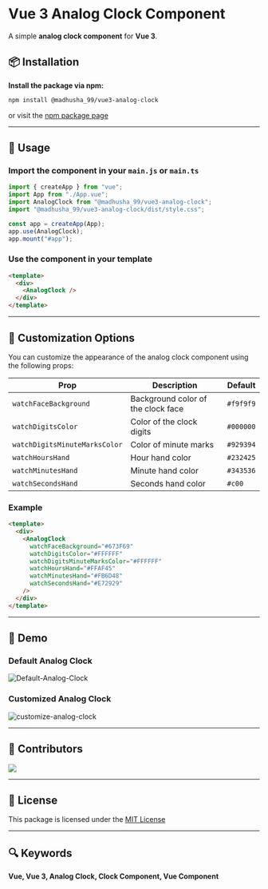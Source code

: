 # Vue 3 Analog Clock Component

A simple **analog clock component** for **Vue 3**.

## 📦 Installation

**Install the package via npm:**

```bash
npm install @madhusha_99/vue3-analog-clock
```

or visit the [npm package page](https://www.npmjs.com/package/@madhusha_99/vue3-analog-clock)

---

## 🚀 Usage

### Import the component in your `main.js` or `main.ts`

```javascript
import { createApp } from "vue";
import App from "./App.vue";
import AnalogClock from "@madhusha_99/vue3-analog-clock";
import "@madhusha_99/vue3-analog-clock/dist/style.css";

const app = createApp(App);
app.use(AnalogClock);
app.mount("#app");
```

### Use the component in your template

```html
<template>
  <div>
    <AnalogClock />
  </div>
</template>
```

---

## 🎨 Customization Options

You can customize the appearance of the analog clock component using the following props:

| Prop                          | Description                        | Default   |
| ----------------------------- | ---------------------------------- | --------- |
| `watchFaceBackground`         | Background color of the clock face | `#f9f9f9` |
| `watchDigitsColor`            | Color of the clock digits          | `#000000` |
| `watchDigitsMinuteMarksColor` | Color of minute marks              | `#929394` |
| `watchHoursHand`              | Hour hand color                    | `#232425` |
| `watchMinutesHand`            | Minute hand color                  | `#343536` |
| `watchSecondsHand`            | Seconds hand color                 | `#c00`    |

### Example

```html
<template>
  <div>
    <AnalogClock
      watchFaceBackground="#673F69"
      watchDigitsColor="#FFFFFF"
      watchDigitsMinuteMarksColor="#FFFFFF"
      watchHoursHand="#FFAF45"
      watchMinutesHand="#FB6D48"
      watchSecondsHand="#E72929"
    />
  </div>
</template>
```

---

## 🧪 Demo

### Default Analog Clock

![Default-Analog-Clock](https://github.com/MadhushaPrasad/vue-analog-clock/assets/50085447/7db6707d-db25-40a3-92a6-7bcfafb5c598)

### Customized Analog Clock

![customize-analog-clock](https://github.com/MadhushaPrasad/vue-analog-clock/assets/50085447/65ab7487-efab-46cb-91d9-682634b484b8)

---

## 🌱 Contributors

[![](https://camo.githubusercontent.com/e5bdd846c2bf495454efaabb0e3ea72815dddd51492dd7366ad9cafae91f1223/68747470733a2f2f636f6e747269622e726f636b732f696d6167653f7265706f3d4d616468757368615072617361642f7675652d616e616c6f672d636c6f636b)](https://github.com/MadhushaPrasad/vue-analog-clock/graphs/contributors)

---

## 🔑 License

This package is licensed under the [MIT License](https://github.com/MadhushaPrasad/vue-analog-clock/blob/main/LICENSE)

---

## 🔍 Keywords

**Vue, Vue 3, Analog Clock, Clock Component, Vue Component**
